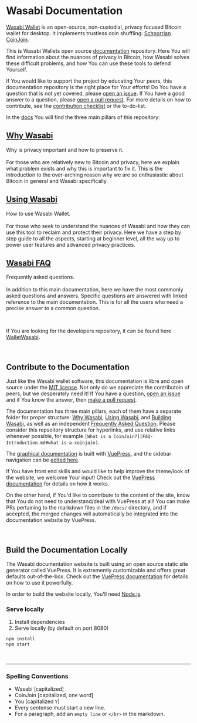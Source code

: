 # Wasabi Documentation

[Wasabi Wallet](https://wasabiwallet.io) is an open-source, non-custodial, privacy focused Bitcoin wallet for desktop. It implements trustless coin shuffling: [Schnorrian CoinJoin](https://github.com/nopara73/ZeroLink/).

This is Wasabi Wallets open source [documentation](https://docs.wasabiwallet.io) repository.
Here You will find information about the nuances of privacy in Bitcoin, how Wasabi solves these difficult problems, and how You can use these tools to defend Yourself.

If You would like to support the project by educating Your peers, this documentation repository is the right place for Your efforts!
Do You have a question that is not yet covered, please [open an issue](https://github.com/zkSNACKs/WasabiDoc/issues).
If You have a good answer to a question, please [open a pull request](https://github.com/zkSNACKs/WasabiDoc/pulls).
For more details on how to contribute, see the [contribution checklist](/docs/ContributionChecklist.md) or the to-do-list.

In the [docs](https://github.com/zkSNACKs/WasabiDoc/tree/master/docs) You will find the three main pillars of this repository:

## [Why Wasabi](https://github.com/zkSNACKs/WasabiDoc/tree/master/docs/why-wasabi)
Why is privacy important and how to preserve it.
</br>
</br>
For those who are relatively new to Bitcoin and privacy, here we explain what problem exists and why this is important to fix it.
This is the introduction to the over-arching reason why we are so enthusiastic about Bitcoin in general and Wasabi specifically.


## [Using Wasabi](https://github.com/zkSNACKs/WasabiDoc/tree/master/docs/using-wasabi)
How to use Wasabi Wallet.
</br>
</br>
For those who seek to understand the nuances of Wasabi and how they can use this tool to reclaim and protect their privacy. Here we have a step by step guide to all the aspects, starting at beginner level, all the way up to power user features and advanced privacy practices.


## [Wasabi FAQ](https://github.com/zkSNACKs/WasabiDoc/tree/master/docs/FAQ)
Frequently asked questions.
</br>
</br>
In addition to this main documentation, here we have the most commonly asked questions and answers. Specific questions are answered with linked reference to the main documentation. This is for all the users who need a precise answer to a common question.

</br>

If You are looking for the developers repository, it can be found here [WalletWasabi](https://github.com/zkSNACKs/WalletWasabi).

</br>

## Contribute to the Documentation

Just like the Wasabi wallet software, this documentation is libre and open source under the [MIT license](LICENSE). Not only do we appreciate the contributoin of peers, but we desperately need it! If You have a question, [open an issue](https://github.com/zkSNACKs/WasabiDoc/issues) and if You know the answer, then [make a pull request](https://github.com/zkSNACKs/WasabiDoc/pulls).

The documentation has three main pillars, each of them have a separate folder for proper structure: [Why Wasabi](https://github.com/zkSNACKs/WasabiDoc/tree/master/docs/why-wasabi), [Using Wasabi](https://github.com/zkSNACKs/WasabiDoc/tree/master/docs/using-wasabi), and [Building Wasabi](https://github.com/zkSNACKs/WasabiDoc/tree/master/docs/building-wasabi), as well as an independent [Frequently Asked Question](https://github.com/zkSNACKs/WasabiDoc/tree/master/docs/FAQ). Please consider this repsoitory structure for hyperlinks, and use relative links whenever possible, for example `[What is a CoinJoin?](FAQ-Introduction.md#what-is-a-coinjoin)`.

The [graphical documentation](https://docs.wasabiwallet.io) is built with [VuePress](https://v1.vuepress.vuejs.org/), and the sidebar navigation can be [edited here](https://github.com/zkSNACKs/WasabiDoc/blob/master/docs/.vuepress/config.js).

If You have front end skills and would like to help improve the theme/look of the website, we welcome Your input! Check out the [VuePress documentation](https://v1.vuepress.vuejs.org/) for details on how it works.

On the other hand, if You'd like to contribute to the content of the site, know that You do not need to understand/deal with VuePress at all! You can make PRs pertaining to the markdown files in the `/docs/` directory, and if accepted, the merged changes will automatically be integrated into the documentation website by VuePress.

<br>

## Build the Documentation Locally
The Wasabi documentation website is built using an open source static site generator called VuePress. It is extrememly customizable and offers great defaults out-of-the-box. Check out the [VuePress documentation](https://v1.vuepress.vuejs.org/) for details on how to use it powerfully.

In order to build the website locally, You'll need [Node.js](https://nodejs.org/en/download/).

### Serve locally
1. Install dependencies
2. Serve locally (by default on port 8080)

```bash
npm install
npm start
```

<br>

---
### Spelling Conventions

- Wasabi [capitalized]
- CoinJoin [capitalized, one word]
- You [capitalized `Y`]
- Every sentense must start a new line.
- For a paragraph, add an `empty line` or `</br>` in the markdown.
